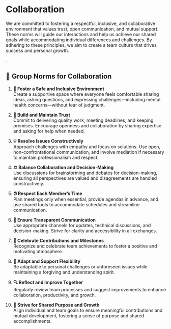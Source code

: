 # Collaboration

<!-- group norms summary -->

We are committed to fostering a respectful, inclusive, and collaborative environment that values trust, open communication, and mutual support. These norms will guide our interactions and help us achieve our shared goals while accommodating individual differences and challenges. By adhering to these principles, we aim to create a team culture that drives success and personal growth.

   .<!-- group norms list -->

## 🌟 Group Norms for Collaboration

1. **🌈 Foster a Safe and Inclusive Environment**  
   Create a supportive space where everyone feels comfortable sharing ideas, asking questions, and expressing challenges—including mental health concerns—without fear of judgment.

2. **🤝 Build and Maintain Trust**  
   Commit to delivering quality work, meeting deadlines, and keeping promises. Encourage openness and collaboration by sharing expertise and asking for help when needed.

3. **💡 Resolve Issues Constructively**  
   Approach challenges with empathy and focus on solutions. Use open, non-confrontational communication, and involve mediation if necessary to maintain professionalism and respect.

4. **⚖️ Balance Collaboration and Decision-Making**  
   Use discussions for brainstorming and debates for decision-making, ensuring all perspectives are valued and disagreements are handled constructively.

5. **⏰ Respect Each Member’s Time**  
   Plan meetings only when essential, provide agendas in advance, and use shared tools to accommodate schedules and streamline communication.

6. **📢 Ensure Transparent Communication**  
   Use appropriate channels for updates, technical discussions, and decision-making. Strive for clarity and accessibility in all exchanges.

7. **🎉 Celebrate Contributions and Milestones**  
   Recognize and celebrate team achievements to foster a positive and motivating atmosphere.

8. **🔄 Adapt and Support Flexibility**  
   Be adaptable to personal challenges or unforeseen issues while maintaining a forgiving and understanding spirit.

9. **🔍 Reflect and Improve Together**  
   Regularly review team processes and suggest improvements to enhance collaboration, productivity, and growth.

10. **🚀 Strive for Shared Purpose and Growth**  
    Align individual and team goals to ensure meaningful contributions and mutual development, fostering a sense of purpose and shared accomplishments.
